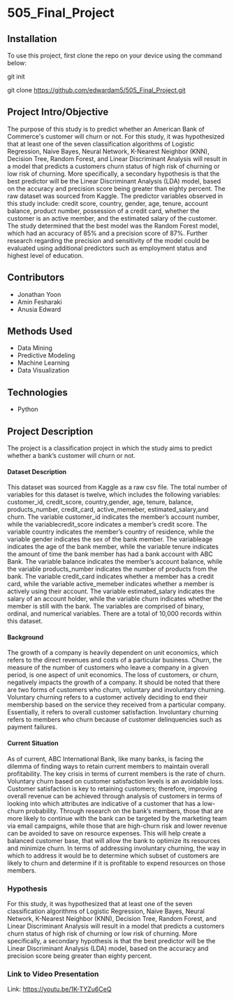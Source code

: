 # 505_Final_Project

## Installation

 To use this project, first clone the repo on your device using the command below: 
 
 git init
 
  git clone https://github.com/edwardam5/505_Final_Project.git
    
    
## Project Intro/Objective 
The purpose of this study is to predict whether an American Bank of Commerce's
customer will churn or not. For this study, it was hypothesized that at least one of 
the seven classification algorithms of Logistic Regression, Naive Bayes, Neural 
Network, K-Nearest Neighbor (KNN), Decision Tree, Random Forest, and Linear 
Discriminant Analysis will result in a model that predicts a customers churn status of
high risk of churning or low risk of churning. More specifically, a secondary 
hypothesis is that the best predictor will be the Linear Discriminant Analysis (LDA) 
model, based on the accuracy and precision score being greater than eighty percent. 
The raw dataset was sourced from Kaggle. The predictor variables observed in this 
study include: credit score, country, gender, age, tenure, account balance, product
number, possession of a credit card, whether the customer is an active member, and the 
estimated salary of the customer. The study determined that the best model was the 
Random Forest model, which had an accuracy of 85% and a precision score of 87%. 
Further research regarding the precision and sensitivity of the model could be 
evaluated using additional predictors such as employment status and highest level of
education. 

## Contributors 
- Jonathan Yoon 
- Amin Fesharaki
- Anusia Edward

## Methods Used 
- Data Mining 
- Predictive Modeling 
- Machine Learning 
- Data Visualization 

## Technologies 
- Python 

## Project Description 
The project is a classification project in which the study aims to predict whether a
bank’s customer will churn or not.

#### Dataset Description 
This dataset was sourced from Kaggle as a raw csv file. The total number of variables for
this dataset is twelve, which includes the following variables: customer_id, credit_score,
country,gender, age, tenure, balance, products_number, credit_card, active_memeber, 
estimated_salary,and churn. The variable customer_id indicates the member’s account 
number, while the variablecredit_score indicates a member’s credit score. The variable 
country indicates the member’s country of residence, while the variable gender indicates 
the sex of the bank member. The variableage indicates the age of the bank member, while 
the variable tenure indicates the amount of time the bank member has had a bank account
with ABC Bank. The variable balance indicates the member’s account balance, while the 
variable products_number indicates the number of products from the bank. The variable 
credit_card indicates whether a member has a credit card, while the variable 
active_memeber indicates whether a member is actively using their account. The variable
estimated_salary indicates the salary of an account holder, while the variable churn 
indicates whether the member is still with the bank. The variables are comprised of 
binary, ordinal, and numerical variables. There are a total of 10,000 records within this
dataset.

#### Background 
The growth of a company is heavily dependent on unit economics, which refers to the direct
revenues and costs of a particular business. Churn, the measure of the number of customers who
leave a company in a given period, is one aspect of unit economics. The loss of customers, or
churn, negatively impacts the growth of a company. It should be noted that there are two forms of
customers who churn, voluntary and involuntary churning. Voluntary churning refers to a
customer actively deciding to end their membership based on the service they received from a
particular company. Essentially, it refers to overall customer satisfaction. Involuntary churning
refers to members who churn because of customer delinquencies such as payment failures.

#### Current Situation 
As of current, ABC International Bank, like many banks, is facing the dilemma of finding ways to
retain current members to maintain overall profitability. The key crisis in terms of current
members is the rate of churn. Voluntary churn based on customer satisfaction levels is an
avoidable loss. Customer satisfaction is key to retaining customers; therefore, improving overall
revenue can be achieved through analysis of customers in terms of looking into which attributes
are indicative of a customer that has a low-churn probability. Through research on the bank’s
members, those that are more likely to continue with the bank can be targeted by the marketing
team via email campaigns, while those that are high-churn risk and lower revenue can be avoided
to save on resource expenses. This will help create a balanced customer base, that will allow the
bank to optimize its resources and minimize churn. In terms of addressing involuntary churning,
the way in which to address it would be to determine which subset of customers are likely to churn
and determine if it is profitable to expend resources on those members.

### Hypothesis 
For this study, it was hypothesized that at least one of the seven classification algorithms of Logistic Regression, Naive Bayes, Neural Network,
K-Nearest Neighbor (KNN), Decision Tree, Random Forest, and Linear Discriminant Analysis will result in a model that predicts a customers churn 
status of high risk of churning or low risk of churning. More specifically, a secondary hypothesis is that the best predictor will be the Linear 
Discriminant Analysis (LDA) model, based on the accuracy and precision score being greater than eighty percent. 

### Link to Video Presentation
Link: https://youtu.be/1K-TYZu6CeQ 
